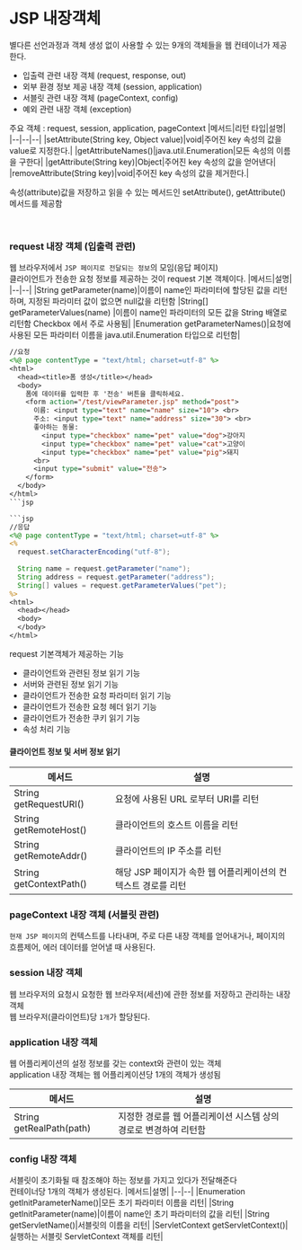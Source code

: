 # JSP 내장객체
별다른 선언과정과 객체 생성 없이 사용할 수 있는 9개의 객체들을 웹 컨테이너가 제공한다.
- 입출력 관련 내장 객체 (request, response, out)
- 외부 환경 정보 제공 내장 객체 (session, application)
- 서블릿 관련 내장 객체 (pageContext, config)
- 예외 관련 내장 객체 (exception)

주요 객체 : request, session, application, pageContext
|메서드|리턴 타입|설명|
|--|--|--|
|setAttribute(String key, Object value)|void|주어진 key 속성의 값을 value로 지정한다.|
|getAttributeNames()|java.util.Enumeration|모든 속성의 이름을 구한다|
|getAttribute(String key)|Object|주어진 key 속성의 값을 얻어낸다|
|removeAttribute(String key)|void|주어진 key 속성의 값을 제거한다.|

속성(attribute)값을 저장하고 읽을 수 있는 메서드인 setAttribute(), getAttribute() 메서드를 제공함

<br>


### request 내장 객체 (입출력 관련)
웹 브라우저에서 ```JSP 페이지로 전달되는 정보```의 모임(응답 페이지)<br>
클라이언트가 전송한 요청 정보를 제공하는 것이 request 기본 객체이다.
|메서드|설명|
|--|--|
|String getParameter(name)|이름이 name인 파라미터에 할당된 값을 리턴하며, 지정된 파라미터 값이 없으면 null값을 리턴함
|String[] getParameterValues(name) |이름이 name인 파라미터의 모든 값을 String 배열로 리턴함 Checkbox 에서 주로 사용됨|
|Enumeration getParameterNames()|요청에 사용된 모든 파라미터 이름을 java.util.Enumeration 타입으로 리턴함|

```jsp
//요청
<%@ page contentType = "text/html; charset=utf-8" %>
<html>
  <head><title>폼 생성</title></head>
  <body>
    폼에 데이터를 입력한 후 '전송' 버튼을 클릭하세요.
    <form action="/test/viewParameter.jsp" method="post">
      이름: <input type="text" name="name" size="10"> <br>
      주소: <input type="text" name="address" size="30"> <br>
      좋아하는 동물:
        <input type="checkbox" name="pet" value="dog">강아지
        <input type="checkbox" name="pet" value="cat">고양이
        <input type="checkbox" name="pet" value="pig">돼지
      <br>
      <input type="submit" value="전송">
    </form>
  </body>
</html>
```jsp

```jsp
//응답
<%@ page contentType = "text/html; charset=utf-8" %>
<%
  request.setCharacterEncoding("utf-8");
  
  String name = request.getParameter("name");
  String address = request.getParameter("address");
  String[] values = request.getParameterValues("pet");
%>
<html>
  <head></head>
  <body>
  </body>
</html>
```

request 기본객체가 제공하는 기능
- 클라이언트와 관련된 정보 읽기 기능
- 서버와 관련된 정보 읽기 기능
- 클라이언트가 전송한 요청 파라미터 읽기 기능
- 클라이언트가 전송한 요청 헤더 읽기 기능
- 클라이언트가 전송한 쿠키 읽기 기능
- 속성 처리 기능

#### 클라이언트 정보 및 서버 정보 읽기
|메서드|설명|
|--|--|
|String getRequestURI()|요청에 사용된 URL 로부터 URI를 리턴|
|String getRemoteHost()|클라이언트의 호스트 이름을 리턴|
|String getRemoteAddr()|클라이언트의 IP 주소를 리턴|
|String getContextPath()|해당 JSP 페이지가 속한 웹 어플리케이션의 컨텍스트 경로를 리턴|

### pageContext 내장 객체 (서블릿 관련)
```현재 JSP 페이지```의 컨텍스트를 나타내며, 주로 다른 내장 객체를 얻어내거나, 페이지의 흐름제어, 에러 데이터를 얻어낼 때 사용된다.

### session 내장 객체
웹 브라우저의 요청시 요청한 웹 브라우저(세션)에 관한 정보를 저장하고 관리하는 내장 객체<br>
웹 브라우저(클라이언트)당 ```1개```가 할당된다.

### application 내장 객체
웹 어플리케이션의 설정 정보를 갖는 context와 관련이 있는 객체<br>
application 내장 객체는 웹 어플리케이션당 1개의 객체가 생성됨

|메서드|설명|
|--|--|
|String getRealPath(path)|지정한 경로를 웹 어플리케이션 시스템 상의 경로로 변경하여 리턴함|

### config 내장 객체
서블릿이 초기화될 때 참조해야 하는 정보를 가지고 있다가 전달해준다<br>
컨테이너당 1개의 객체가 생성된다.
|메서드|설명|
|--|--|
|Enumeration getInitParameterName()|모든 초기 파라미터 이름을 리턴|
|String getInitParameter(name)|이름이 name인 초기 파라미터의 값을 리턴|
|String getServletName()|서블릿의 이름을 리턴|
|ServletContext getServletContext()|실행하는 서블릿 ServletContext 객체를 리턴|


